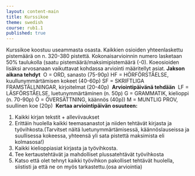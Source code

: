 ```yaml
---
layout: content-main
title: Kurssikoe
theme: swedish
course: rub1.1
published: true
---
```

Kurssikoe koostuu useammasta osasta. Kaikkien osioiden yhteenlaskettu pistemäärä on n. 320-380 pistettä. Kokonaisarvioinnin numero lasketaan 50% taulukolla (saatu pistemäärä/maksimipistemäärä (-0). Koeosioiden lisäksi arvosanaan vaikuttavat kohdassa arviointi määritellyt asiat. 
​
**Jakson aikana tehdyt**
​
O = ORD, sanasto (75-90p)
HF = HÖRFÖRSTÅELSE, kuullunymmärtämisen kokeet (40-60p)
SF = SKRIFTLIGA FRAMSTÄLLNINGAR, kirjoitelmat (20-40p)
​
**Arviointipäivänä tehdään**
​
LF = LÄSFÖRSTÅELSE, luetunymmärtäminen (n. 50p)
G = GRAMMATIK, kielioppi (n. 70-90p)
Ö = ÖVERSÄTTNING, käännös (40p))
M = MUNTLIG PROV, suullinen koe (20p)
​
**Kertaa arviointipäivän osuuteen:**
​
1. Kaikki kirjan tekstit + alleviivaukset
2. Erittäin huolella kaikki teemasanastot ja niiden tehtävät kirjasta ja työvihkosta.(Tarvitset näitä luetunymmärtämisessä, käännöslauseissa ja suullisessa kokeessa, yhteensä yli sata pistettä maksimista eli kolmasosa!)
3. Kaikki kielioppiasiat kirjasta ja työvihkosta.
4. Tee kertaustehtävät ja mahdolliset plussatehtävät työvihkosta
5. Katso että olet tehnyt kaikki työvihkon pakolliset tehtävät huolella, siististi ja että ne on myös tarkastettu.(osa arviointia)
​
